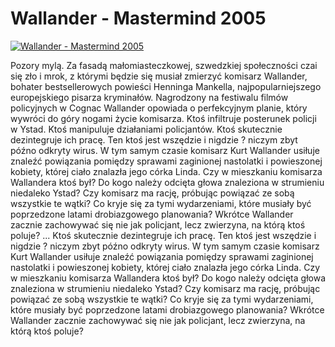 Wallander - Mastermind 2005 
=============
[![Wallander - Mastermind 2005 ](http://vidos.pl/images/player.gif)](http://vidos.pl/wallander-mastermind-2005)

 Pozory mylą. Za fasadą małomiasteczkowej, szwedzkiej społeczności czai się zło i mrok, z którymi będzie się musiał zmierzyć komisarz Wallander, bohater bestsellerowych powieści Henninga Mankella, najpopularniejszego europejskiego pisarza kryminałów. Nagrodzony na festiwalu filmów policyjnych w Cognac Wallander opowiada o perfekcyjnym planie, który wywróci do góry nogami życie komisarza. Ktoś infiltruje posterunek policji w Ystad. Ktoś manipuluje działaniami policjantów. Ktoś skutecznie dezintegruje ich pracę. Ten ktoś jest wszędzie i nigdzie ? niczym zbyt późno odkryty wirus. W tym samym czasie komisarz Kurt Wallander usiłuje znaleźć powiązania pomiędzy sprawami zaginionej nastolatki i powieszonej kobiety, której ciało znalazła jego córka Linda. Czy w mieszkaniu komisarza Wallandera ktoś był? Do kogo należy odcięta głowa znaleziona w strumieniu niedaleko Ystad? Czy komisarz ma rację, próbując powiązać ze sobą wszystkie te wątki? Co kryje się za tymi wydarzeniami, które musiały być poprzedzone latami drobiazgowego planowania? Wkrótce Wallander zacznie zachowywać się nie jak policjant, lecz zwierzyna, na którą ktoś poluje?   ... Ktoś skutecznie dezintegruje ich pracę. Ten ktoś jest wszędzie i nigdzie ? niczym zbyt późno odkryty wirus. W tym samym czasie komisarz Kurt Wallander usiłuje znaleźć powiązania pomiędzy sprawami zaginionej nastolatki i powieszonej kobiety, której ciało znalazła jego córka Linda. Czy w mieszkaniu komisarza Wallandera ktoś był? Do kogo należy odcięta głowa znaleziona w strumieniu niedaleko Ystad? Czy komisarz ma rację, próbując powiązać ze sobą wszystkie te wątki? Co kryje się za tymi wydarzeniami, które musiały być poprzedzone latami drobiazgowego planowania? Wkrótce Wallander zacznie zachowywać się nie jak policjant, lecz zwierzyna, na którą ktoś poluje?
